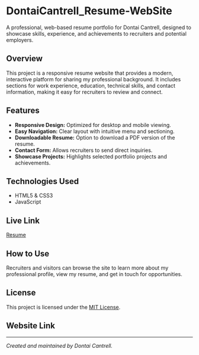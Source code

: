 # DontaiCantrell_Resume-WebSite

A professional, web-based resume portfolio for Dontai Cantrell, designed to showcase skills, experience, and achievements to recruiters and potential employers.

## Overview

This project is a responsive resume website that provides a modern, interactive platform for sharing my professional background. It includes sections for work experience, education, technical skills, and contact information, making it easy for recruiters to review and connect.

## Features

- **Responsive Design:** Optimized for desktop and mobile viewing.
- **Easy Navigation:** Clear layout with intuitive menu and sectioning.
- **Downloadable Resume:** Option to download a PDF version of the resume.
- **Contact Form:** Allows recruiters to send direct inquiries.
- **Showcase Projects:** Highlights selected portfolio projects and achievements.

## Technologies Used

- HTML5 & CSS3
- JavaScript

## Live Link

[Resume](https://poiut23.github.io/DontaiCantrell_Resume-WebSite/)

## How to Use

Recruiters and visitors can browse the site to learn more about my professional profile, view my resume, and get in touch for opportunities.

## License

This project is licensed under the [MIT License](LICENSE).

## Website Link

---

*Created and maintained by Dontai Cantrell.*
